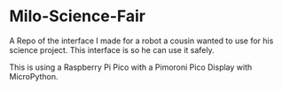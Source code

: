 # Milo-Science-Fair
A Repo of the interface I made for a robot a cousin wanted to use for his science project. This interface is so he can use it safely. 

This is using a Raspberry Pi Pico with a Pimoroni Pico Display with MicroPython. 
